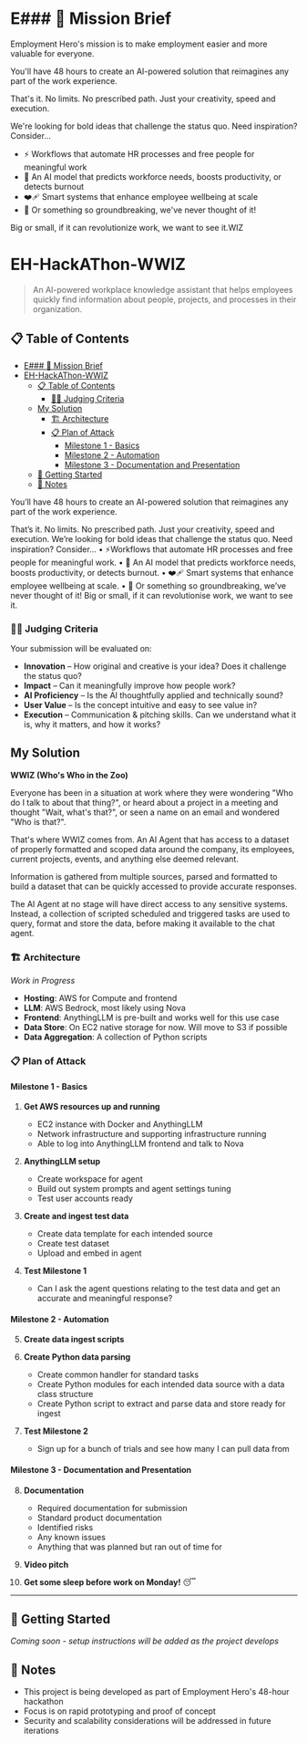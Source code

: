 # E### 💼 Mission Brief
Employment Hero's mission is to make employment easier and more valuable for everyone. 

You'll have 48 hours to create an AI-powered solution that reimagines any part of the work experience.

That's it. No limits. No prescribed path. Just your creativity, speed and execution.

We're looking for bold ideas that challenge the status quo. Need inspiration? Consider...

- ⚡ Workflows that automate HR processes and free people for meaningful work
- 🤖 An AI model that predicts workforce needs, boosts productivity, or detects burnout
- ❤️‍🩹 Smart systems that enhance employee wellbeing at scale
- 🧞 Or something so groundbreaking, we've never thought of it!

Big or small, if it can revolutionize work, we want to see it.WIZ

# EH-HackAThon-WWIZ

> An AI-powered workplace knowledge assistant that helps employees quickly find information about people, projects, and processes in their organization.

## 📋 Table of Contents
- [E### 💼 Mission Brief](#e--mission-brief)
- [EH-HackAThon-WWIZ](#eh-hackathon-wwiz)
  - [📋 Table of Contents](#-table-of-contents)
    - [🧑‍⚖️ Judging Criteria](#️-judging-criteria)
  - [My Solution](#my-solution)
    - [🏗️ Architecture](#️-architecture)
    - [📋 Plan of Attack](#-plan-of-attack)
      - [Milestone 1 - Basics](#milestone-1---basics)
      - [Milestone 2 - Automation](#milestone-2---automation)
      - [Milestone 3 - Documentation and Presentation](#milestone-3---documentation-and-presentation)
  - [🚀 Getting Started](#-getting-started)
  - [📝 Notes](#-notes)

You’ll have 48 hours to create an AI-powered solution that reimagines any part of the work experience.

That’s it. No limits. No prescribed path. Just your creativity, speed and execution.
We’re looking for bold ideas that challenge the status quo. 
Need inspiration? Consider...
•	⚡Workflows that automate HR processes and free people for meaningful work.
•	🤖 An AI model that predicts workforce needs, boosts productivity, or detects burnout.
•	❤️‍🩹 Smart systems that enhance employee wellbeing at scale.
•	🧞 Or something so groundbreaking, we’ve never thought of it!
Big or small, if it can revolutionise work, we want to see it.

### 🧑‍⚖️ Judging Criteria
Your submission will be evaluated on:

- **Innovation** – How original and creative is your idea? Does it challenge the status quo?
- **Impact** – Can it meaningfully improve how people work?
- **AI Proficiency** – Is the AI thoughtfully applied and technically sound?
- **User Value** – Is the concept intuitive and easy to see value in?
- **Execution** – Communication & pitching skills. Can we understand what it is, why it matters, and how it works?


## My Solution

**WWIZ (Who's Who in the Zoo)**

Everyone has been in a situation at work where they were wondering "Who do I talk to about that thing?", or heard about a project in a meeting and thought "Wait, what's that?", or seen a name on an email and wondered "Who is that?".

That's where WWIZ comes from. An AI Agent that has access to a dataset of properly formatted and scoped data around the company, its employees, current projects, events, and anything else deemed relevant.

Information is gathered from multiple sources, parsed and formatted to build a dataset that can be quickly accessed to provide accurate responses.

The AI Agent at no stage will have direct access to any sensitive systems. Instead, a collection of scripted scheduled and triggered tasks are used to query, format and store the data, before making it available to the chat agent.

### 🏗️ Architecture
*Work in Progress*

- **Hosting**: AWS for Compute and frontend
- **LLM**: AWS Bedrock, most likely using Nova
- **Frontend**: AnythingLLM is pre-built and works well for this use case
- **Data Store**: On EC2 native storage for now. Will move to S3 if possible
- **Data Aggregation**: A collection of Python scripts

### 📋 Plan of Attack
#### Milestone 1 - Basics

1. **Get AWS resources up and running**
   - EC2 instance with Docker and AnythingLLM
   - Network infrastructure and supporting infrastructure running
   - Able to log into AnythingLLM frontend and talk to Nova

2. **AnythingLLM setup**
   - Create workspace for agent
   - Build out system prompts and agent settings tuning
   - Test user accounts ready
  
3. **Create and ingest test data**
   - Create data template for each intended source
   - Create test dataset
   - Upload and embed in agent

4. **Test Milestone 1**
   - Can I ask the agent questions relating to the test data and get an accurate and meaningful response?

#### Milestone 2 - Automation

5. **Create data ingest scripts**
   
6. **Create Python data parsing**
   - Create common handler for standard tasks
   - Create Python modules for each intended data source with a data class structure
   - Create Python script to extract and parse data and store ready for ingest

7. **Test Milestone 2**
   - Sign up for a bunch of trials and see how many I can pull data from

#### Milestone 3 - Documentation and Presentation

8. **Documentation**
   - Required documentation for submission
   - Standard product documentation
   - Identified risks
   - Any known issues
   - Anything that was planned but ran out of time for

9. **Video pitch**

10. **Get some sleep before work on Monday!** 😴

---

## 🚀 Getting Started

*Coming soon - setup instructions will be added as the project develops*

## 📝 Notes

- This project is being developed as part of Employment Hero's 48-hour hackathon
- Focus is on rapid prototyping and proof of concept
- Security and scalability considerations will be addressed in future iterations